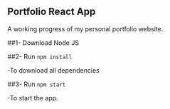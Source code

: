 ## Portfolio React App

A working progress of my personal portfolio website.

##1- Download Node JS 

##2- Run `npm install`

-To download all dependencies

##3- Run `npm start`

-To start the app.
  
